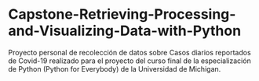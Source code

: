 # Capstone-Retrieving-Processing-and-Visualizing-Data-with-Python

Proyecto personal de recolección de datos sobre Casos diarios reportados de Covid-19 realizado para el proyecto del curso final de la especialización de Python (Python for Everybody) de la Universidad de Michigan.
